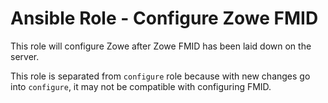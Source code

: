 # Ansible Role - Configure Zowe FMID

This role will configure Zowe after Zowe FMID has been laid down on the server.

This role is separated from `configure` role because with new changes go into `configure`, it may not be compatible with configuring FMID.

